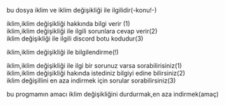 bu dosya iklim ve iklim değişikliği ile ilgilidir(-konu!-)

iklim,iklim değişikliği hakkında bilgi verir (1)  
iklim,iklim değişikliği ile ilgili sorunlara cevap verir(2)  
iklim değişikliği ile ilgili discord botu kodudur(3)  

iklim,iklim değişikliği ile bilgilendirme(!)

iklim,iklim değişikliği ile ilgi bir sorunuz varsa sorabilirisiniz(1)  
iklim,iklim değişikliği hakında istediniz bilgiyi edine bilirsiniz(2)  
iklim değişillini en aza indirmek için sorular sorabilirsiniz(3)  

bu progmamın amacı iklim değişikliğini durdurmak,en aza indirmek(amaç)
